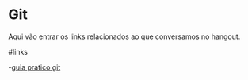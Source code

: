 # Git

Aqui vão entrar os links relacionados ao que conversamos no hangout. 

#links

-[guia pratico git](http://rogerdudler.github.io/git-guide/index.pt_BR.html)
